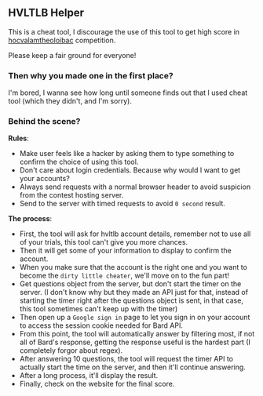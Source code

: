 ## HVLTLB Helper
This is a cheat tool, I discourage the use of this tool to get high score in [hocvalamtheoloibac](https://hocvalamtheobac.vn/) competition.

Please keep a fair ground for everyone!

### Then why you made one in the first place?
I'm bored, I wanna see how long until someone finds out that I used cheat tool (which they didn't, and I'm sorry).

### Behind the scene?
**Rules**:
- Make user feels like a hacker by asking them to type something to confirm the choice of using this tool.
- Don't care about login credentials. Because why would I want to get your accounts?
- Always send requests with a normal browser header to avoid suspicion from the contest hosting server.
- Send to the server with timed requests to avoid `0 second` result.

**The process**:
- First, the tool will ask for hvltlb account details, remember not to use all of your trials, this tool can't give you more chances.
- Then it will get some of your information to display to confirm the account.
- When you make sure that the account is the right one and you want to become the `dirty little cheater`, we'll move on to the fun part!
- Get questions object from the server, but don't start the timer on the server. (I don't know why but they made an API just for that, instead of starting the timer right after the questions object is sent, in that case, this tool sometimes can't keep up with the timer)
- Then open up a `Google sign in` page to let you sign in on your account to access the session cookie needed for Bard API.
- From this point, the tool will automatically answer by filtering most, if not all of Bard's response, getting the response useful is the hardest part (I completely forgor about regex).
- After answering 10 questions, the tool will request the timer API to actually start the time on the server, and then it'll continue answering.
- After a long process, it'll display the result.
- Finally, check on the website for the final score.
